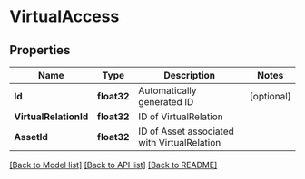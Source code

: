 # VirtualAccess

## Properties

Name | Type | Description | Notes
------------ | ------------- | ------------- | -------------
**Id** | **float32** | Automatically generated ID | [optional] 
**VirtualRelationId** | **float32** | ID of VirtualRelation | 
**AssetId** | **float32** | ID of Asset associated with VirtualRelation | 

[[Back to Model list]](../README.md#documentation-for-models) [[Back to API list]](../README.md#documentation-for-api-endpoints) [[Back to README]](../README.md)


